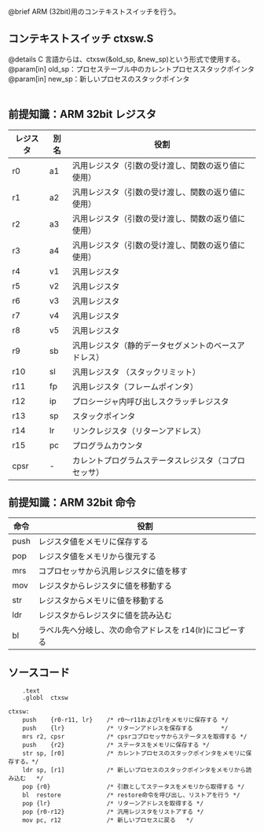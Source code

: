 @brief ARM (32bit)用のコンテキストスイッチを行う。

## コンテキストスイッチ ctxsw.S

@details C 言語からは、ctxsw(&old_sp, &new_sp)という形式で使用する。<br>
@param[in] old_sp：プロセステーブル中のカレントプロセススタックポインタ<br>
@param[in] new_sp：新しいプロセスのスタックポインタ<br>
<br>

## 前提知識：ARM 32bit レジスタ

| レジスタ | 別名 | 役割                                                 |
| -------- | ---- | ---------------------------------------------------- |
| r0       | a1   | 汎用レジスタ（引数の受け渡し、関数の返り値に使用）   |
| r1       | a2   | 汎用レジスタ（引数の受け渡し、関数の返り値に使用）   |
| r2       | a3   | 汎用レジスタ（引数の受け渡し、関数の返り値に使用）   |
| r3       | a4   | 汎用レジスタ（引数の受け渡し、関数の返り値に使用）   |
| r4       | v1   | 汎用レジスタ                                         |
| r5       | v2   | 汎用レジスタ                                         |
| r6       | v3   | 汎用レジスタ                                         |
| r7       | v4   | 汎用レジスタ                                         |
| r8       | v5   | 汎用レジスタ                                         |
| r9       | sb   | 汎用レジスタ（静的データセグメントのベースアドレス） |
| r10      | sl   | 汎用レジスタ （スタックリミット）                    |
| r11      | fp   | 汎用レジスタ（フレームポインタ）                     |
| r12      | ip   | プロシージャ内呼び出しスクラッチレジスタ             |
| r13      | sp   | スタックポインタ                                     |
| r14      | lr   | リンクレジスタ（リターンアドレス）                   |
| r15      | pc   | プログラムカウンタ                                   |
| cpsr     | -    | カレントプログラムステータスレジスタ（コプロセッサ） |

## 前提知識：ARM 32bit 命令

| 命令 | 役割                                                     |
| ---- | -------------------------------------------------------- |
| push | レジスタ値をメモリに保存する                             |
| pop  | レジスタ値をメモリから復元する                           |
| mrs  | コプロセッサから汎用レジスタに値を移す                   |
| mov  | レジスタからレジスタに値を移動する                       |
| str  | レジスタからメモリに値を移動する                         |
| ldr  | レジスタからレジスタに値を読み込む                       |
| bl   | ラベル先へ分岐し、次の命令アドレスを r14(lr)にコピーする |

## ソースコード

```
	.text
	.globl	ctxsw

ctxsw:
	push	{r0-r11, lr}    /* r0〜r11およびlrをメモリに保存する */
	push	{lr}            /* リターンアドレスを保存する        */
	mrs	r2, cpsr            /* cpsrコプロセッサからステータスを取得する */
	push	{r2}            /* ステータスをメモリに保存する */
	str	sp, [r0]            /* カレントプロセスのスタックポインタをメモリに保存する。*/
	ldr	sp, [r1]            /* 新しいプロセスのスタックポインタをメモリから読み込む	*/
	pop	{r0}                /* 引数としてステータスをメモリから取得する	*/
	bl	restore             /* restore命令を呼び出し、リストアを行う */
	pop	{lr}                /* リターンアドレスを取得する */
	pop	{r0-r12}            /* 汎用レジスタをリストアする */
	mov	pc, r12	            /* 新しいプロセスに戻る	*/
```

